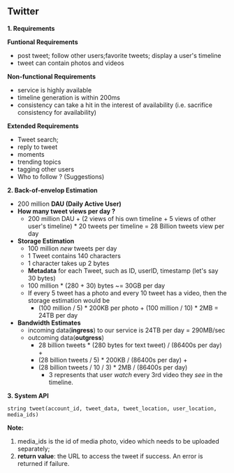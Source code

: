 ## Twitter

**1. Requirements**  

**Funtional Requirements**
- post tweet; follow other users;favorite tweets; display a user's timeline
- tweet can contain photos and videos

**Non-functional Requirements**
- service is highly available
- timeline generation is within 200ms
- consistency can take a hit in the interest of availability (i.e. sacrifice consistency for availability)

**Extended Requirements**
- Tweet search;
- reply to tweet
- moments
- trending topics
- tagging other users
- Who to follow ? (Suggestions)

**2. Back-of-envelop Estimation**  
- 200 million **DAU (Daily Active User)**
- **How many tweet views per day ?**
    - 200 million DAU + (2 views of his own timeline + 5 views of other user's timeline) * 20 tweets per timeline = 28 Billion tweets view per day 
- **Storage Estimation**
    - 100 million _new_ tweets per day
    - 1 Tweet contains 140 characters
    - 1 character takes up 2 bytes
    - **Metadata** for each Tweet, such as ID, userID, timestamp (let's say 30 bytes)
    - 100 million * (280 + 30) bytes ~= 30GB per day
    - If every 5 tweet has a photo and every 10 tweet has a video, then the storage estimation would be
      - (100 million / 5) * 200KB per photo + (100 million / 10) * 2MB = 24TB per day
- **Bandwidth Estimates**
    - incoming data(**ingress**) to our service is 24TB per day  = 290MB/sec
    - outcoming data(**outgress**)
        - 28 billion tweets * (280 bytes for text tweet) / (86400s per day) +
        - (28 billion tweets / 5) * 200KB / (86400s per day) +
        - (28 billion tweets / 10 / 3) * 2MB / (86400s per day) 
            - 3 represents that user _watch_ every 3rd video they _see_ in the timeline.

**3. System API**

```
string tweet(account_id, tweet_data, tweet_location, user_location, media_ids)
```

**Note:**  
1. media_ids is the id of media photo, video which needs to be uploaded separately;
2. **return value**: the URL to access the tweet if success. An error is returned if failure.
